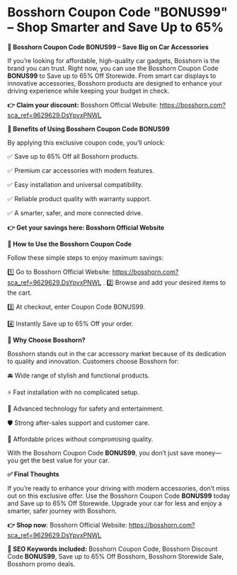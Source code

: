# Bosshorn Coupon Code "BONUS99" – Shop Smarter and Save Up to 65%


**🚗 Bosshorn Coupon Code BONUS99 – Save Big on Car Accessories**

If you’re looking for affordable, high-quality car gadgets, Bosshorn is the brand you can trust. Right now, you can use the Bosshorn Coupon Code **BONUS99** to Save up to 65% Off Storewide. From smart car displays to innovative accessories, Bosshorn products are designed to enhance your driving experience while keeping your budget in check.

**👉 Claim your discount:** Bosshorn Official Website: https://bosshorn.com?sca_ref=9629629.DsYpvxPNWL

**🎯 Benefits of Using Bosshorn Coupon Code BONUS99**

By applying this exclusive coupon code, you’ll unlock:

✅ Save up to 65% Off all Bosshorn products.

✅ Premium car accessories with modern features.

✅ Easy installation and universal compatibility.

✅ Reliable product quality with warranty support.

✅ A smarter, safer, and more connected drive.

**👉 Get your savings here: Bosshorn Official Website**

**🛒 How to Use the Bosshorn Coupon Code**

Follow these simple steps to enjoy maximum savings:

1️⃣ Go to Bosshorn Official Website: https://bosshorn.com?sca_ref=9629629.DsYpvxPNWL
.
2️⃣ Browse and add your desired items to the cart.

3️⃣ At checkout, enter Coupon Code BONUS99.

4️⃣ Instantly Save up to 65% Off your order.

**🌟 Why Choose Bosshorn?**

Bosshorn stands out in the car accessory market because of its dedication to quality and innovation. Customers choose Bosshorn for:

🚘 Wide range of stylish and functional products.

⚡ Fast installation with no complicated setup.

📱 Advanced technology for safety and entertainment.

🛡️ Strong after-sales support and customer care.

💯 Affordable prices without compromising quality.

With the Bosshorn Coupon Code **BONUS99**, you don’t just save money—you get the best value for your car.

**✅ Final Thoughts**

If you’re ready to enhance your driving with modern accessories, don’t miss out on this exclusive offer. Use the Bosshorn Coupon Code **BONUS99** today and Save up to 65% Off Storewide. Upgrade your car for less and enjoy a smarter, safer journey with Bosshorn.

**👉 Shop now**: Bosshorn Official Website: https://bosshorn.com?sca_ref=9629629.DsYpvxPNWL

**🔑 SEO Keywords included:** Bosshorn Coupon Code, Bosshorn Discount Code **BONUS99**, Save up to 65% Off Bosshorn, Bosshorn Storewide Sale, Bosshorn promo deals.
